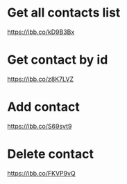 # Get all contacts list

https://ibb.co/kD9B3Bx

# Get contact by id

https://ibb.co/z8K7LVZ

# Add contact

https://ibb.co/S69svt9

# Delete contact

https://ibb.co/FKVP9vQ
